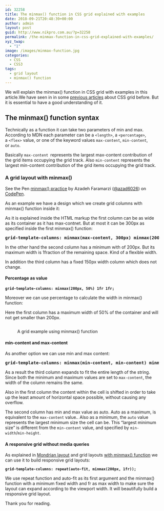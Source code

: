 ```yaml
---
id: 32258
title: The minmax() function in CSS grid explained with examples
date: 2018-09-21T20:48:39+00:00
author: admin
layout: post
guid: http://www.nikpro.com.au/?p=32258
permalink: /the-minmax-function-in-css-grid-explained-with-examples/
xyz_twap:
  - "1"
image: /images/minmax-function.jpg
categories:
  - CSS
  - CSS3
tags:
  - grid layout
  - minmax() function
---
```

We will explain the minmax() function in CSS grid with examples in this article.We have seen in in some [previous articles](http://www.nikpro.com.au/build-responsive-css-grid-layouts-using-minmax-with-auto-fill-and-auto-fit/) about CSS grid before. But it is essential to have a good understanding of it.

## The minmax() function syntax

Technically as a function it can take two parameters of min and max. According to MDN each parameter can be a `<length>`, a `<percentage>`, a `<flex>` value, or one of the keyword values `max-content`, `min-content`, or `auto`.

Basically `max-content `represents the largest max-content contribution of the grid items occupying the grid track. Also `min-content` represents the largest min-content contribution of the grid items occupying the grid track.

### A grid layout with minmax()

<p data-height="265" data-theme-id="0" data-slug-hash="mGoWQo" data-default-tab="css,result" data-user="azad6026" data-pen-title="minmax() practice" class="codepen">
  See the Pen <a href="https://codepen.io/azad6026/pen/mGoWQo/">minmax() practice</a> by Azadeh Faramarzi (<a href="https://codepen.io/azad6026">@azad6026</a>) on <a href="https://codepen.io">CodePen</a>.
</p>

As an example we have a design which we create grid columns with minmax() function inside it:

As it is explained inside the HTML markup the first column can be as wide as its container as it has max-contnet. But at most it can be 300px as specified inside the first minmax() function:

<pre class="wp-block-preformatted"><strong>grid-template-columns: minmax(max-content, 300px) minmax(200px, 1fr) 150px;</strong></pre>

In the other hand the second column has a minimum with of 200px. But its maximum width is 1fraction of the remaining space. Kind of a flexible width.

In addition the third column has a fixed 150px width column which does not change.

#### **Percentage as value**

<pre class="wp-block-preformatted"><strong><code>grid-template-columns: minmax(200px, 50%) 1fr 1fr;</code></strong></pre>

Moreover we can use percentage to calculate the width in minmax() function:

Here the first column has a maximum width of 50% of the container and will not get smaller than 200px.  
<figure class="wp-block-image">

<img src="http://www.nikpro.com.auminmax-example.jpg" alt="" class="wp-image-32261" srcset="http://testgatsby.localminmax-example.jpg 800w, http://testgatsby.localminmax-example-300x192.jpg 300w, http://testgatsby.localminmax-example-768x492.jpg 768w" sizes="(max-width: 800px) 100vw, 800px" /> <figcaption>A grid example using minmax() function</figcaption></figure> 

#### **min-content and max-content**

As another option we can use min and max content:

<pre class="wp-block-preformatted"><strong>grid-template-columns: minmax(min-content, min-content) minmax(auto, auto) minmax(max-content, max-content);</strong></pre>

As a result the third column expands to fit the entire length of the string. Since both the minimum and maximum values are set to `max-content`, the width of the column remains the same.

Also in the first column the content within the cell is shifted in order to take up the least amount of horizontal space possible, without causing any overflow. 

The second column has min and max value as auto. Auto as a maximum, is equivalent to the `max-content` value.. Also as a minimum, the `auto` value represents the largest minimum size the cell can be. This &#8220;largest minimum size&#8221; is different from the `min-content` value, and specified by `min-width`/`min-height`.

#### A responsive grid without media queries

As explained in [Mondrian layout](http://www.nikpro.com.au/responsive-mondrian-grid-layout-without-using-media-queries-in-css/) and grid layouts [with minmax() function](http://www.nikpro.com.au/build-responsive-css-grid-layouts-using-minmax-with-auto-fill-and-auto-fit/) we can use it to build responsive grid layouts:

<pre class="wp-block-preformatted"><strong><code>grid-template-columns: repeat(auto-fit, minmax(200px, 1fr));</code></strong></pre>

We use repeat function and auto-fit as its first argument and the minmax() function with a minimum fixed width and fr as max width to make sure the layout can expand according to the viewport width. It will beautifully build a responsive grid layout.

Thank you for reading.